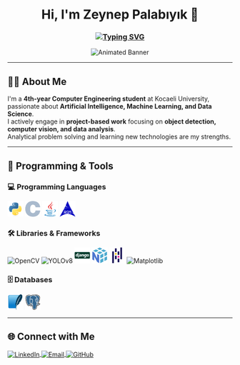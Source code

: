 <h1 align="center">Hi, I'm Zeynep Palabıyık 💜</h1>
<h3 align="center">
  <a href="https://git.io/typing-svg">
    <img src="https://readme-typing-svg.herokuapp.com?font=Fira+Code&weight=700&size=22&pause=1000&color=800080&center=true&vCenter=true&width=450&lines=Computer+Engineering+Student;AI+%26+ML+Enthusiast;Project-Based+Developer" alt="Typing SVG" />
  </a>
</h3>

<p align="center">
  <img src="https://media.giphy.com/media/LmNwrBhejkK9EFP504/giphy.gif" alt="Animated Banner" width="60%" />
</p>

---

## 👩‍💻 About Me
I'm a **4th-year Computer Engineering student** at Kocaeli University, passionate about **Artificial Intelligence, Machine Learning, and Data Science**.  
I actively engage in **project-based work** focusing on **object detection, computer vision, and data analysis**.  
Analytical problem solving and learning new technologies are my strengths.  

---

## 🔧 Programming & Tools

### 💻 Programming Languages
<p align="left">
  <img src="https://raw.githubusercontent.com/devicons/devicon/master/icons/python/python-original.svg" alt="Python" width="35" height="35"/>
  <img src="https://raw.githubusercontent.com/devicons/devicon/master/icons/c/c-original.svg" alt="C" width="35" height="35"/>
  <img src="https://raw.githubusercontent.com/devicons/devicon/master/icons/java/java-original.svg" alt="Java" width="35" height="35"/>
  <img src="https://raw.githubusercontent.com/devicons/devicon/master/icons/assembly/assembly-original.svg" alt="Assembly" width="35" height="35"/>
</p>

### 🛠 Libraries & Frameworks
<p align="left">
  <img src="https://raw.githubusercontent.com/opencv/opencv/master/doc/logos/opencv_logo.png" alt="OpenCV" width="35" height="35"/>
  <img src="https://raw.githubusercontent.com/ultralytics/assets/main/logo.png" alt="YOLOv8" width="35" height="35"/>
  <img src="https://raw.githubusercontent.com/devicons/devicon/master/icons/django/django-original.svg" alt="Django" width="35" height="35"/>
  <img src="https://raw.githubusercontent.com/devicons/devicon/master/icons/numpy/numpy-original.svg" alt="NumPy" width="35" height="35"/>
  <img src="https://raw.githubusercontent.com/devicons/devicon/master/icons/pandas/pandas-original.svg" alt="Pandas" width="35" height="35"/>
  <img src="https://matplotlib.org/_static/images/logo2.svg" alt="Matplotlib" width="35" height="35"/>
</p>

### 🗄 Databases
<p align="left">
  <img src="https://raw.githubusercontent.com/devicons/devicon/master/icons/sqlite/sqlite-original.svg" alt="SQLite" width="35" height="35"/>
  <img src="https://raw.githubusercontent.com/devicons/devicon/master/icons/postgresql/postgresql-original.svg" alt="PostgreSQL" width="35" height="35"/>
</p>

---

## 🌐 Connect with Me
<p align="left">
  <a href="https://www.linkedin.com/in/zeynep-palabıyık-5996a8270/" target="_blank">
    <img align="center" src="https://raw.githubusercontent.com/rahuldkjain/github-profile-readme-generator/master/src/images/icons/Social/linked-in-alt.svg" alt="LinkedIn" height="35" width="45" />
  </a>
  <a href="mailto:220202016@kocaeli.edu.tr" target="_blank">
    <img align="center" src="https://upload.wikimedia.org/wikipedia/commons/7/7e/Gmail_icon_%282020%29.svg" alt="Email" height="35" width="45" />
  </a>
  <a href="https://github.com/zeynepplbyk" target="_blank">
    <img align="center" src="https://cdn.jsdelivr.net/gh/devicons/devicon/icons/github/github-original.svg" alt="GitHub" height="35" width="45" />
  </a>
</p>
